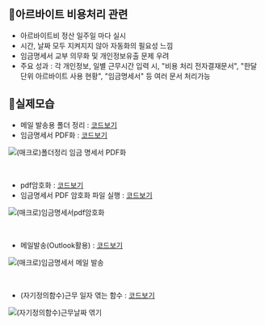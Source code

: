 ## 📌아르바이트 비용처리 관련
- 아르바이트비 정산 일주일 마다 실시
- 시간, 날짜 모두 지켜지지 않아 자동화의 필요성 느낌
- 임금명세서 교부 의무화 및 개인정보유출 문제 우려
- 주요 성과 : 각 개인정보, 일별 근무시간 입력 시, "비용 처리 전자결재문서", "한달 단위 아르바이트 사용 현황", "임금명세서" 등 여러 문서 처리가능

## 📌실제모습

- 메일 발송용 폴더 정리 : [코드보기](https://github.com/NeatyNut/Excel_Macro/blob/main/%EC%95%84%EB%A5%B4%EB%B0%94%EC%9D%B4%ED%8A%B8%20%EB%B9%84%EC%9A%A9%EC%B2%98%EB%A6%AC%20%EA%B4%80%EB%A0%A8/(%EB%A7%A4%ED%81%AC%EB%A1%9C)%EB%A9%94%EC%9D%BC%20%EB%B0%9C%EC%86%A1%EC%9A%A9%20%ED%8F%B4%EB%8D%94%20%EC%A0%95%EB%A6%AC.vbs)
- 임금명세서 PDF화 : [코드보기](https://github.com/NeatyNut/Excel_Macro/blob/main/%EC%95%84%EB%A5%B4%EB%B0%94%EC%9D%B4%ED%8A%B8%20%EB%B9%84%EC%9A%A9%EC%B2%98%EB%A6%AC%20%EA%B4%80%EB%A0%A8/(%EB%A7%A4%ED%81%AC%EB%A1%9C)%EC%9E%84%EA%B8%88%EB%AA%85%EC%84%B8%EC%84%9C%20PDF%ED%99%94.vbs)

![(매크로)폴더정리 임금 명세서 PDF화](https://github.com/NeatyNut/Excel_Macro/assets/89675001/ff90c17a-fc26-44e1-9639-3361a5d13a4c)

<br/>

- pdf암호화 : [코드보기](https://github.com/NeatyNut/Excel_Macro/blob/main/%EC%95%84%EB%A5%B4%EB%B0%94%EC%9D%B4%ED%8A%B8%20%EB%B9%84%EC%9A%A9%EC%B2%98%EB%A6%AC%20%EA%B4%80%EB%A0%A8/pdf%EC%95%94%ED%98%B8%ED%99%94.py)
- 임금명세서 PDF 암호화 파일 실행 : [코드보기](https://github.com/NeatyNut/Excel_Macro/blob/main/%EC%95%84%EB%A5%B4%EB%B0%94%EC%9D%B4%ED%8A%B8%20%EB%B9%84%EC%9A%A9%EC%B2%98%EB%A6%AC%20%EA%B4%80%EB%A0%A8/(%EB%A7%A4%ED%81%AC%EB%A1%9C)PDF%EC%95%94%ED%98%B8%ED%99%94%20%ED%8C%8C%EC%9D%BC%20%EC%8B%A4%ED%96%89.vbs)

![(매크로)임금명세서pdf암호화](https://github.com/NeatyNut/Excel_Macro/assets/89675001/a7c550ed-24e3-4a4c-b29d-9b74b278c71d)

<br/>

- 메일발송(Outlook활용) : [코드보기](https://github.com/NeatyNut/Excel_Macro/blob/main/%EC%95%84%EB%A5%B4%EB%B0%94%EC%9D%B4%ED%8A%B8%20%EB%B9%84%EC%9A%A9%EC%B2%98%EB%A6%AC%20%EA%B4%80%EB%A0%A8/(%EB%A7%A4%ED%81%AC%EB%A1%9C)%EB%A9%94%EC%9D%BC%20%EB%B0%9C%EC%86%A1.vbs)

![(매크로)임금명세서 메일 발송](https://github.com/NeatyNut/Excel_Macro/assets/89675001/9b2db1d8-335f-44f3-9734-dd166265bc75)

<br/>

- (자기정의함수)근무 일자 엮는 함수 : [코드보기](https://github.com/NeatyNut/Excel_Macro/blob/main/%EC%95%84%EB%A5%B4%EB%B0%94%EC%9D%B4%ED%8A%B8%20%EB%B9%84%EC%9A%A9%EC%B2%98%EB%A6%AC%20%EA%B4%80%EB%A0%A8/(%EC%9E%90%EA%B8%B0%EC%A0%95%EC%9D%98%ED%95%A8%EC%88%98)%EB%85%84%EC%9B%94%20%EA%B3%A0%EB%A0%A4%ED%95%9C%20%EA%B7%BC%EB%AC%B4%EB%82%A0%EC%A7%9C%20%EC%97%AE%EA%B8%B0.vbs)

![(자기정의함수)근무날짜 엮기](https://github.com/NeatyNut/Excel_Macro/assets/89675001/3cf3efbb-0a53-4e23-bc06-3b873a5f4b20)



